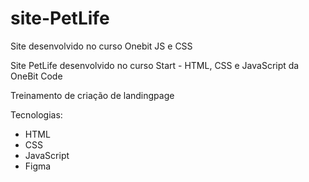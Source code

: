 # site-PetLife
Site desenvolvido no curso Onebit JS e CSS

Site PetLife desenvolvido no curso Start - HTML, CSS e JavaScript da OneBit Code

Treinamento de criação de landingpage

Tecnologias:

- HTML
- CSS
- JavaScript
- Figma

